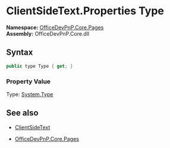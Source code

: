 # ClientSideText.Properties Type
**Namespace:** [OfficeDevPnP.Core.Pages](OfficeDevPnP.Core.Pages.md)  
**Assembly:** OfficeDevPnP.Core.dll  
## Syntax
```C#
public type Type { get; }
```

### Property Value
Type: [System.Type](System.Type.md) 

## See also
- [ClientSideText](ClientSideText.md) 

- [OfficeDevPnP.Core.Pages](OfficeDevPnP.Core.Pages.md)
